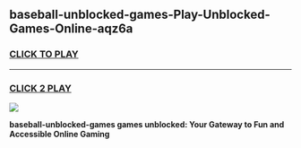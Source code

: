 
## baseball-unblocked-games-Play-Unblocked-Games-Online-aqz6a
<h3>
<a href="https://premium76.site?title=baseball-unblocked-games&ref=24A">CLICK TO PLAY</a></h3>
<hr>

<h3>
<a href="https://premium76.site?title=baseball-unblocked-games&ref=24A">CLICK 2 PLAY</a>
  
</h3>

<a href="https://premium76.site?title=baseball-unblocked-games&ref=24A"><img src="https://clearcache.store/games.png"></a>


**baseball-unblocked-games games unblocked: Your Gateway to Fun and Accessible Online Gaming**
